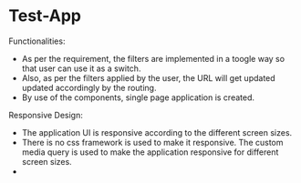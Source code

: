 # Test-App

Functionalities:
  - As per the requirement, the filters are implemented in a toogle way so that user can use it as a switch.
  - Also, as per the filters applied by the user, the URL will get updated updated accordingly by the routing.
  - By use of the components, single page application is created.

Responsive Design:
  - The application UI is responsive according to the different screen sizes.
  - There is no css framework is used to make it responsive. The custom media query is used to make the application responsive for different screen sizes.
  - 
